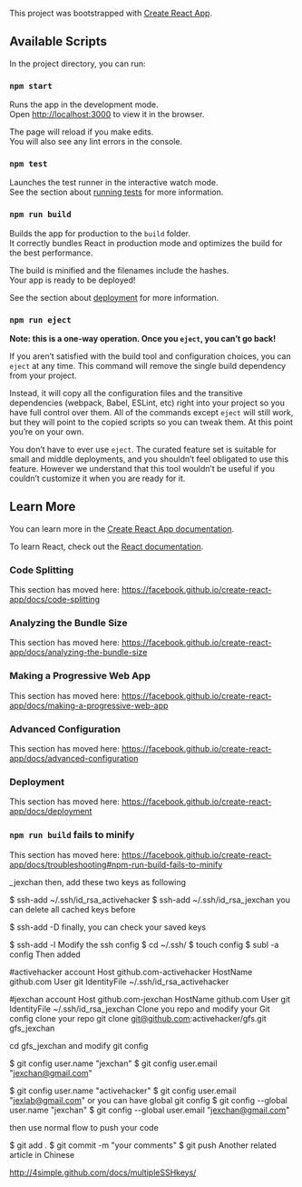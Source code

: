 This project was bootstrapped with [Create React App](https://github.com/facebook/create-react-app).

## Available Scripts

In the project directory, you can run:

### `npm start`

Runs the app in the development mode.<br />
Open [http://localhost:3000](http://localhost:3000) to view it in the browser.

The page will reload if you make edits.<br />
You will also see any lint errors in the console.

### `npm test`

Launches the test runner in the interactive watch mode.<br />
See the section about [running tests](https://facebook.github.io/create-react-app/docs/running-tests) for more information.

### `npm run build`

Builds the app for production to the `build` folder.<br />
It correctly bundles React in production mode and optimizes the build for the best performance.

The build is minified and the filenames include the hashes.<br />
Your app is ready to be deployed!

See the section about [deployment](https://facebook.github.io/create-react-app/docs/deployment) for more information.

### `npm run eject`

**Note: this is a one-way operation. Once you `eject`, you can’t go back!**

If you aren’t satisfied with the build tool and configuration choices, you can `eject` at any time. This command will remove the single build dependency from your project.

Instead, it will copy all the configuration files and the transitive dependencies (webpack, Babel, ESLint, etc) right into your project so you have full control over them. All of the commands except `eject` will still work, but they will point to the copied scripts so you can tweak them. At this point you’re on your own.

You don’t have to ever use `eject`. The curated feature set is suitable for small and middle deployments, and you shouldn’t feel obligated to use this feature. However we understand that this tool wouldn’t be useful if you couldn’t customize it when you are ready for it.

## Learn More

You can learn more in the [Create React App documentation](https://facebook.github.io/create-react-app/docs/getting-started).

To learn React, check out the [React documentation](https://reactjs.org/).

### Code Splitting

This section has moved here: https://facebook.github.io/create-react-app/docs/code-splitting

### Analyzing the Bundle Size

This section has moved here: https://facebook.github.io/create-react-app/docs/analyzing-the-bundle-size

### Making a Progressive Web App

This section has moved here: https://facebook.github.io/create-react-app/docs/making-a-progressive-web-app

### Advanced Configuration

This section has moved here: https://facebook.github.io/create-react-app/docs/advanced-configuration

### Deployment

This section has moved here: https://facebook.github.io/create-react-app/docs/deployment

### `npm run build` fails to minify

This section has moved here: https://facebook.github.io/create-react-app/docs/troubleshooting#npm-run-build-fails-to-minify








_jexchan
then, add these two keys as following

$ ssh-add ~/.ssh/id_rsa_activehacker
$ ssh-add ~/.ssh/id_rsa_jexchan
you can delete all cached keys before

$ ssh-add -D
finally, you can check your saved keys

$ ssh-add -l
Modify the ssh config
$ cd ~/.ssh/
$ touch config
$ subl -a config
Then added

#activehacker account
Host github.com-activehacker
	HostName github.com
	User git
	IdentityFile ~/.ssh/id_rsa_activehacker

#jexchan account
Host github.com-jexchan
	HostName github.com
	User git
	IdentityFile ~/.ssh/id_rsa_jexchan
Clone you repo and modify your Git config
clone your repo git clone git@github.com:activehacker/gfs.git gfs_jexchan

cd gfs_jexchan and modify git config

$ git config user.name "jexchan"
$ git config user.email "jexchan@gmail.com" 

$ git config user.name "activehacker"
$ git config user.email "jexlab@gmail.com" 
or you can have global git config $ git config --global user.name "jexchan" $ git config --global user.email "jexchan@gmail.com"

then use normal flow to push your code

$ git add .
$ git commit -m "your comments"
$ git push
Another related article in Chinese

http://4simple.github.com/docs/multipleSSHkeys/
